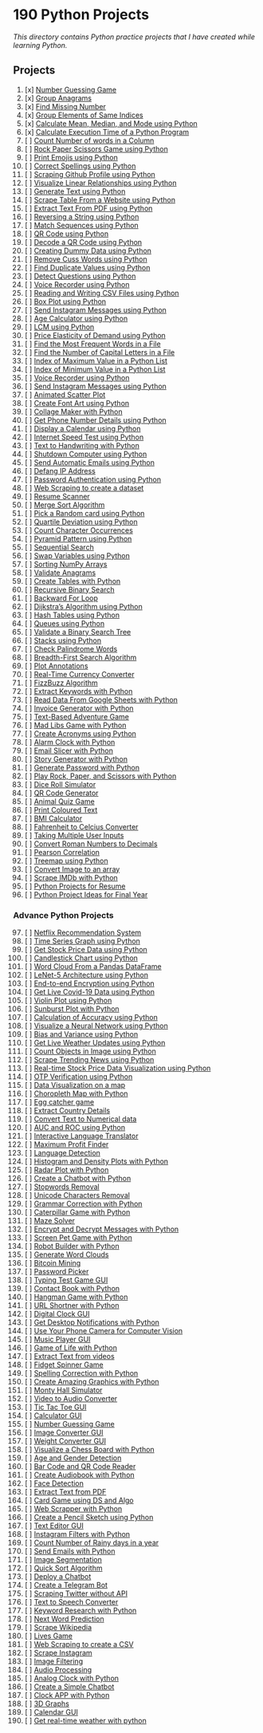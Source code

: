 # 190 Python Projects

_This directory contains Python practice projects that I have created while learning Python._

## Projects

1. [x] [Number Guessing Game](1_Number_guessing_game.py)
2. [x] [Group Anagrams](2_Group_Anagrams.py)
3. [x] [Find Missing Number](3_Find_missing_number.py)
4. [x] [Group Elements of Same Indices](4_Group_elements_of_same_indeces.py)
5. [x] [Calculate Mean, Median, and Mode using Python](5_Calculate_Mean_Median_Mode.py)
6. [x] [Calculate Execution Time of a Python Program](6_Execution_Time_of_program.py)
7. [ ] [Count Number of words in a Column](/)
8. [ ] [Rock Paper Scissors Game using Python](/)
9. [ ] [Print Emojis using Python](/)
10. [ ] [Correct Spellings using Python](/)
11. [ ] [Scraping Github Profile using Python](/)
12. [ ] [Visualize Linear Relationships using Python](/)
13. [ ] [Generate Text using Python](/)
14. [ ] [Scrape Table From a Website using Python](/)
15. [ ] [Extract Text From PDF using Python](/)
16. [ ] [Reversing a String using Python](/)
17. [ ] [Match Sequences using Python]()
18. [ ] [QR Code using Python](/)
19. [ ] [Decode a QR Code using Python](/)
20. [ ] [Creating Dummy Data using Python](/)
21. [ ] [Remove Cuss Words using Python](/)
22. [ ] [Find Duplicate Values using Python](/)
23. [ ] [Detect Questions using Python](/)
24. [ ] [Voice Recorder using Python](/)
25. [ ] [Reading and Writing CSV Files using Python](/)
26. [ ] [Box Plot using Python](/)
27. [ ] [Send Instagram Messages using Python](/)
28. [ ] [Age Calculator using Python](/)
29. [ ] [LCM using Python](/)
30. [ ] [Price Elasticity of Demand using Python](/)
31. [ ] [Find the Most Frequent Words in a File](/)
32. [ ] [Find the Number of Capital Letters in a File](/)
33. [ ] [Index of Maximum Value in a Python List](/)
34. [ ] [Index of Minimum Value in a Python List](/)
35. [ ] [Voice Recorder using Python](/)
36. [ ] [Send Instagram Messages using Python](/)
37. [ ] [Animated Scatter Plot](/)
38. [ ] [Create Font Art using Python](/)
39. [ ] [Collage Maker with Python](/)
40. [ ] [Get Phone Number Details using Python](/)
41. [ ] [Display a Calendar using Python](/)
42. [ ] [Internet Speed Test using Python](/)
43. [ ] [Text to Handwriting with Python](/)
44. [ ] [Shutdown Computer using Python](/)
45. [ ] [Send Automatic Emails using Python](/)
46. [ ] [Defang IP Address](/)
47. [ ] [Password Authentication using Python](/)
48. [ ] [Web Scraping to create a dataset](/)
49. [ ] [Resume Scanner](/)
50. [ ] [Merge Sort Algorithm](/)
51. [ ] [Pick a Random card using Python](/)
52. [ ] [Quartile Deviation using Python](/)
53. [ ] [Count Character Occurrences](/)
54. [ ] [Pyramid Pattern using Python](/)
55. [ ] [Sequential Search](/)
56. [ ] [Swap Variables using Python](/)
57. [ ] [Sorting NumPy Arrays](/)
58. [ ] [Validate Anagrams](/)
59. [ ] [Create Tables with Python](/)
60. [ ] [Recursive Binary Search](/)
61. [ ] [Backward For Loop](/)
62. [ ] [Dijkstra’s Algorithm using Python](/)
63. [ ] [Hash Tables using Python](/)
64. [ ] [Queues using Python](/)
65. [ ] [Validate a Binary Search Tree](/)
66. [ ] [Stacks using Python](/)
67. [ ] [Check Palindrome Words](/)
68. [ ] [Breadth-First Search Algorithm](/)
69. [ ] [Plot Annotations](/)
70. [ ] [Real-Time Currency Converter](/)
71. [ ] [FizzBuzz Algorithm](/)
72. [ ] [Extract Keywords with Python](/)
73. [ ] [Read Data From Google Sheets with Python](/)
74. [ ] [Invoice Generator with Python](/)
75. [ ] [Text-Based Adventure Game](/)
76. [ ] [Mad Libs Game with Python](/)
77. [ ] [Create Acronyms using Python](/)
78. [ ] [Alarm Clock with Python](/)
79. [ ] [Email Slicer with Python](/)
80. [ ] [Story Generator with Python](/)
81. [ ] [Generate Password with Python](/)
82. [ ] [Play Rock, Paper, and Scissors with Python](/)
83. [ ] [Dice Roll Simulator](/)
84. [ ] [QR Code Generator](/)
85. [ ] [Animal Quiz Game](/)
86. [ ] [Print Coloured Text](/)
87. [ ] [BMI Calculator](/)
88. [ ] [Fahrenheit to Celcius Converter](/)
89. [ ] [Taking Multiple User Inputs](/)
90. [ ] [Convert Roman Numbers to Decimals](/)
91. [ ] [Pearson Correlation](/)
92. [ ] [Treemap using Python](/)
93. [ ] [Convert Image to an array](/)
94. [ ] [Scrape IMDb with Python](/)
95. [ ] [Python Projects for Resume](/)
96. [ ] [Python Project Ideas for Final Year](/)

### Advance Python Projects

97. [ ] [Netflix Recommendation System](/)
98. [ ] [Time Series Graph using Python](/)
99. [ ] [Get Stock Price Data using Python](/)
100.  [ ] [Candlestick Chart using Python](/)
101.  [ ] [Word Cloud From a Pandas DataFrame](/)
102.  [ ] [LeNet-5 Architecture using Python](/)
103.  [ ] [End-to-end Encryption using Python](/)
104.  [ ] [Get Live Covid-19 Data using Python](/)
105.  [ ] [Violin Plot using Python](/)
106.  [ ] [Sunburst Plot with Python](/)
107.  [ ] [Calculation of Accuracy using Python](/)
108.  [ ] [Visualize a Neural Network using Python](/)
109.  [ ] [Bias and Variance using Python](/)
110.  [ ] [Get Live Weather Updates using Python](/)
111.  [ ] [Count Objects in Image using Python](/)
112.  [ ] [Scrape Trending News using Python](/)
113.  [ ] [Real-time Stock Price Data Visualization using Python](/)
114.  [ ] [OTP Verification using Python](/)
115.  [ ] [Data Visualization on a map](/)
116.  [ ] [Choropleth Map with Python](/)
117.  [ ] [Egg catcher game](/)
118.  [ ] [Extract Country Details](/)
119.  [ ] [Convert Text to Numerical data](/)
120.  [ ] [AUC and ROC using Python](/)
121.  [ ] [Interactive Language Translator](/)
122.  [ ] [Maximum Profit Finder](/)
123.  [ ] [Language Detection](/)
124.  [ ] [Histogram and Density Plots with Python](/)
125.  [ ] [Radar Plot with Python](/)
126.  [ ] [Create a Chatbot with Python](/)
127.  [ ] [Stopwords Removal](/)
128.  [ ] [Unicode Characters Removal](/)
129.  [ ] [Grammar Correction with Python](/)
130.  [ ] [Caterpillar Game with Python](/)
131.  [ ] [Maze Solver](/)
132.  [ ] [Encrypt and Decrypt Messages with Python](/)
133.  [ ] [Screen Pet Game with Python](/)
134.  [ ] [Robot Builder with Python](/)
135.  [ ] [Generate Word Clouds](/)
136.  [ ] [Bitcoin Mining](/)
137.  [ ] [Password Picker](/)
138.  [ ] [Typing Test Game GUI](/)
139.  [ ] [Contact Book with Python](/)
140.  [ ] [Hangman Game with Python](/)
141.  [ ] [URL Shortner with Python](/)
142.  [ ] [Digital Clock GUI](/)
143.  [ ] [Get Desktop Notifications with Python](/)
144.  [ ] [Use Your Phone Camera for Computer Vision](/)
145.  [ ] [Music Player GUI](/)
146.  [ ] [Game of Life with Python](/)
147.  [ ] [Extract Text from videos](/)
148.  [ ] [Fidget Spinner Game](/)
149.  [ ] [Spelling Correction with Python](/)
150.  [ ] [Create Amazing Graphics with Python](/)
151.  [ ] [Monty Hall Simulator](/)
152.  [ ] [Video to Audio Converter](/)
153.  [ ] [Tic Tac Toe GUI](/)
154.  [ ] [Calculator GUI](/)
155.  [ ] [Number Guessing Game](/)
156.  [ ] [Image Converter GUI](/)
157.  [ ] [Weight Converter GUI](/)
158.  [ ] [Visualize a Chess Board with Python](/)
159.  [ ] [Age and Gender Detection](/)
160.  [ ] [Bar Code and QR Code Reader](/)
161.  [ ] [Create Audiobook with Python](/)
162.  [ ] [Face Detection](/)
163.  [ ] [Extract Text from PDF](/)
164.  [ ] [Card Game using DS and Algo](/)
165.  [ ] [Web Scrapper with Python](/)
166.  [ ] [Create a Pencil Sketch using Python](/)
167.  [ ] [Text Editor GUI](/)
168.  [ ] [Instagram Filters with Python](/)
169.  [ ] [Count Number of Rainy days in a year](/)
170.  [ ] [Send Emails with Python](/)
171.  [ ] [Image Segmentation](/)
172.  [ ] [Quick Sort Algorithm](/)
173.  [ ] [Deploy a Chatbot](/)
174.  [ ] [Create a Telegram Bot](/)
175.  [ ] [Scraping Twitter without API](/)
176.  [ ] [Text to Speech Converter](/)
177.  [ ] [Keyword Research with Python](/)
178.  [ ] [Next Word Prediction](/)
179.  [ ] [Scrape Wikipedia](/)
180.  [ ] [Lives Game](/)
181.  [ ] [Web Scraping to create a CSV](/)
182.  [ ] [Scrape Instagram](/)
183.  [ ] [Image Filtering](/)
184.  [ ] [Audio Processing](/)
185.  [ ] [Analog Clock with Python](/)
186.  [ ] [Create a Simple Chatbot](/)
187.  [ ] [Clock APP with Python](/)
188.  [ ] [3D Graphs](/)
189.  [ ] [Calendar GUI](/)
190.  [ ] [Get real-time weather with python](/)
